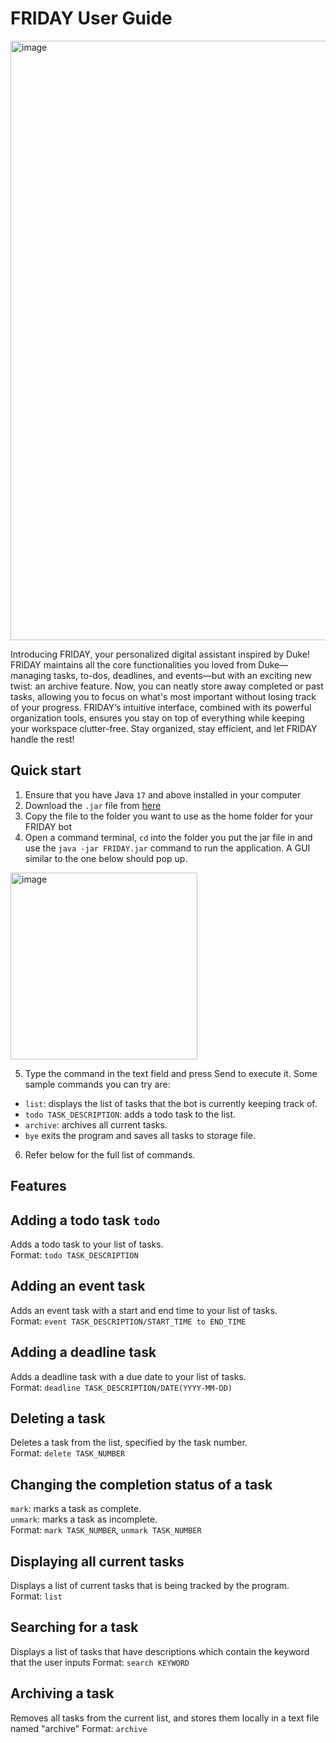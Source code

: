 # FRIDAY User Guide

<img width="959" alt="image" src="https://github.com/user-attachments/assets/7b29a540-975b-47cf-ac86-64d9d9793d8a">

Introducing FRIDAY, your personalized digital assistant inspired by Duke! FRIDAY maintains all the core functionalities you loved from Duke—managing tasks, to-dos, deadlines, and events—but with an exciting new twist: an archive feature. Now, you can neatly store away completed or past tasks, allowing you to focus on what's most important without losing track of your progress. FRIDAY’s intuitive interface, combined with its powerful organization tools, ensures you stay on top of everything while keeping your workspace clutter-free. Stay organized, stay efficient, and let FRIDAY handle the rest!

## Quick start
1. Ensure that you have Java `17` and above installed in your computer
2. Download the `.jar` file from [here](https://github.com/volleyballkickedme/ip/releases/tag/A-Release)
3. Copy the file to the folder you want to use as the home folder for your FRIDAY bot
4. Open a command terminal, `cd` into the folder you put the jar file in and use the `java -jar FRIDAY.jar` command to run the application. A GUI similar to the one below should pop up.
<img width="299" alt="image" src="https://github.com/user-attachments/assets/ce873c25-0c98-448b-80d0-87908c94b031">

5. Type the command in the text field and press Send to execute it.
Some sample commands you can try are:

 - `list`: displays the list of tasks that the bot is currently keeping track of.  
 - `todo TASK_DESCRIPTION`: adds a todo task to the list.  
 - `archive`: archives all current tasks.  
 - `bye` exits the program and saves all tasks to storage file.  
6. Refer below for the full list of commands.  

## Features

## Adding a todo task `todo`
Adds a todo task to your list of tasks.  
Format: `todo TASK_DESCRIPTION`

## Adding an event task
Adds an event task with a start and end time to your list of tasks.  
Format: `event TASK_DESCRIPTION/START_TIME to END_TIME`

## Adding a deadline task
Adds a deadline task with a due date to your list of tasks.  
Format: `deadline TASK_DESCRIPTION/DATE(YYYY-MM-DD)`

## Deleting a task
Deletes a task from the list, specified by the task number.  
Format: `delete TASK_NUMBER`

## Changing the completion status of a task
`mark`: marks a task as complete.  
`unmark`: marks a task as incomplete.  
Format: `mark TASK_NUMBER`, `unmark TASK_NUMBER`

## Displaying all current tasks
Displays a list of current tasks that is being tracked by the program.  
Format: `list`

## Searching for a task
Displays a list of tasks that have descriptions which contain the keyword that the user inputs
Format: `search KEYWORD`

## Archiving a task
Removes all tasks from the current list, and stores them locally in a text file named "archive"
Format: `archive`
